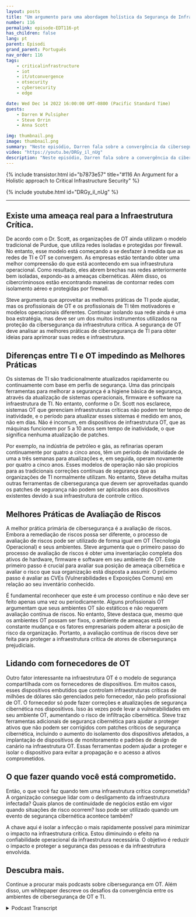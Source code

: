 ```yaml
---
layout: posts
title: "Um argumento para uma abordagem holística da Segurança de Infraestruturas Críticas."
number: 116
permalink: episode-EDT116-pt
has_children: false
lang: pt
parent: Episodi
grand_parent: Português
nav_order: 116
tags:
    - criticalinfrastructure
    - iot
    - it/otconvergence
    - otsecurity
    - cybersecurity
    - edge

date: Wed Dec 14 2022 16:00:00 GMT-0800 (Pacific Standard Time)
guests:
    - Darren W Pulsipher
    - Steve Orrin
    - Anna Scott

img: thumbnail.png
image: thumbnail.png
summary: "Neste episódio, Darren fala sobre a convergência da cibersegurança OT e TI com o especialista em segurança Steve Orrin e a especialista em OT industrial, Dra. Anna Scott."
video: "https://youtu.be/DRGy_il_nUg"
description: "Neste episódio, Darren fala sobre a convergência da cibersegurança OT e TI com o especialista em segurança Steve Orrin e a especialista em OT industrial, Dra. Anna Scott."
---
```


<div>
{% include transistor.html id="b7873e57" title="#116 An Argument for a Holistic approach to Critical Infrastructure Security" %}

{% include youtube.html id="DRGy_il_nUg" %}
</div>

---

## Existe uma ameaça real para a Infraestrutura Crítica.

De acordo com o Dr. Scott, as organizações de OT ainda utilizam o modelo tradicional de Purdue, que utiliza redes isoladas e protegidas por firewall. No entanto, esse modelo está começando a se desfazer à medida que as redes de TI e OT se convergem. As empresas estão tentando obter uma melhor compreensão do que está acontecendo em sua infraestrutura operacional. Como resultado, eles abrem brechas nas redes anteriormente bem isoladas, expondo-as a ameaças cibernéticas. Além disso, os cibercriminosos estão encontrando maneiras de contornar redes com isolamento aéreo e protegidas por firewall.

Steve argumenta que aproveitar as melhores práticas de TI pode ajudar, mas os profissionais de OT e os profissionais de TI têm motivadores e modelos operacionais diferentes. Continuar isolando sua rede ainda é uma boa estratégia, mas deve ser um dos muitos instrumentos utilizados na proteção da cibersegurança da infraestrutura crítica. A segurança de OT deve analisar as melhores práticas de cibersegurança de TI para obter ideias para aprimorar suas redes e infraestrutura.

## Diferenças entre TI e OT impedindo as Melhores Práticas

Os sistemas de TI são tradicionalmente atualizados rapidamente ou continuamente com base em perfis de segurança. Uma das principais ferramentas para melhorar a segurança é a higiene básica de segurança, através da atualização de sistemas operacionais, firmware e software na infraestrutura de TI. No entanto, conforme o Dr. Scott nos esclarece, sistemas OT que gerenciam infraestruturas críticas não podem ter tempo de inatividade, e o período para atualizar esses sistemas é medido em anos, não em dias. Não é incomum, em dispositivos de infraestrutura OT, que as máquinas funcionem por 5 a 10 anos sem tempo de inatividade, o que significa nenhuma atualização de patches.

Por exemplo, na indústria de petróleo e gás, as refinarias operam continuamente por quatro a cinco anos, têm um período de inatividade de uma a três semanas para atualizações e, em seguida, operam novamente por quatro a cinco anos. Esses modelos de operação não são propícios para as tradicionais correções contínuas de segurança que as organizações de TI normalmente utilizam. No entanto, Steve detalha muitas outras ferramentas de cibersegurança que devem ser aproveitadas quando os patches de segurança não podem ser aplicados aos dispositivos existentes devido à sua infraestrutura de controle crítico.

## Melhores Práticas de Avaliação de Riscos

A melhor prática primária de cibersegurança é a avaliação de riscos. Embora a remediação de riscos possa ser diferente, o processo de avaliação de riscos pode ser utilizado de forma igual em OT (Tecnologia Operacional) e seus ambientes. Steve argumenta que o primeiro passo do processo de avaliação de riscos é obter uma inventariação completa dos ativos de hardware, firmware e software em seu ambiente de OT. Este primeiro passo é crucial para avaliar sua posição de ameaça cibernética e avaliar o risco que sua organização está disposta a assumir. O próximo passo é avaliar as CVEs (Vulnerabilidades e Exposições Comuns) em relação ao seu inventário conhecido.

É fundamental reconhecer que este é um processo contínuo e não deve ser feito apenas uma vez ou periodicamente. Alguns profissionais OT argumentam que seus ambientes OT são estáticos e não requerem avaliação contínua de riscos. No entanto, Steve destaca que, mesmo que os ambientes OT possam ser fixos, o ambiente de ameaças está em constante mudança e os fatores empresariais podem alterar a posição de risco da organização. Portanto, a avaliação contínua de riscos deve ser feita para proteger a infraestrutura crítica de atores de cibersegurança prejudiciais.

## Lidando com fornecedores de OT

Outro fator interessante na infraestrutura OT é o modelo de segurança compartilhada com os fornecedores de dispositivos. Em muitos casos, esses dispositivos embutidos que controlam infraestruturas críticas de milhões de dólares são gerenciados pelo fornecedor, não pelo profissional de OT. O fornecedor só pode fazer correções e atualizações de segurança cibernética nos dispositivos. Isso às vezes pode levar a vulnerabilidades em seu ambiente OT, aumentando o risco de infiltração cibernética. Steve traz ferramentas adicionais de segurança cibernética para ajudar a proteger ativos que não podem ser corrigidos com patches críticos de segurança cibernética, incluindo o aumento do isolamento dos dispositivos afetados, a implantação de dispositivos de monitoramento e padrões de design de canário na infraestrutura OT. Essas ferramentas podem ajudar a proteger e isolar o dispositivo para evitar a propagação e o acesso a ativos comprometidos.

## O que fazer quando você está comprometido.

Então, o que você faz quando tem uma infraestrutura crítica comprometida? A organização consegue lidar com o desligamento da infraestrutura infectada? Quais planos de continuidade de negócios estão em vigor quando situações de risco ocorrem? Isso pode ser utilizado quando um evento de segurança cibernética acontece também?

A chave aqui é isolar a infecção o mais rapidamente possível para minimizar o impacto na infraestrutura crítica. Estou diminuindo o efeito na confiabilidade operacional da infraestrutura necessária. O objetivo é reduzir o impacto e proteger a segurança das pessoas e da infraestrutura envolvida.

## Descubra mais.

Continue a procurar mais podcasts sobre cibersegurança em OT. Além disso, um whitepaper descreve os desafios da convergência entre os ambientes de cibersegurança de OT e TI.



<details>
<summary> Podcast Transcript </summary>

<p></p>

</details>
